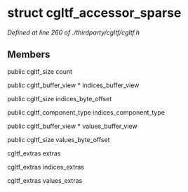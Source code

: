 # struct cgltf_accessor_sparse

*Defined at line 260 of ./thirdparty/cgltf/cgltf.h*

## Members

public cgltf_size count

public cgltf_buffer_view * indices_buffer_view

public cgltf_size indices_byte_offset

public cgltf_component_type indices_component_type

public cgltf_buffer_view * values_buffer_view

public cgltf_size values_byte_offset

cgltf_extras extras

cgltf_extras indices_extras

cgltf_extras values_extras



